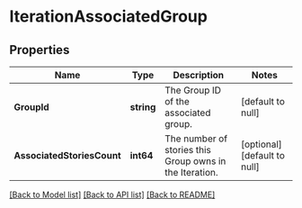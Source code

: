 # IterationAssociatedGroup

## Properties
Name | Type | Description | Notes
------------ | ------------- | ------------- | -------------
**GroupId** | **string** | The Group ID of the associated group. | [default to null]
**AssociatedStoriesCount** | **int64** | The number of stories this Group owns in the Iteration. | [optional] [default to null]

[[Back to Model list]](../README.md#documentation-for-models) [[Back to API list]](../README.md#documentation-for-api-endpoints) [[Back to README]](../README.md)

